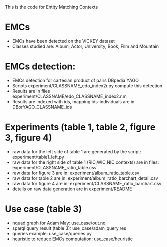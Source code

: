 This is the code for Entity Matching Contexts

# EMCs 
- EMCs have been detected on the VICKEY dataset
- Classes studied are: Album, Actor, University, Book, Film and Mountain

# EMCs detection: 
- EMCs detection for cartesian product of pairs DBpedia YAGO
- Scripts experiment/CLASSNAME\_edo\_index2r.py compute this detection
- Results are in files experiment/CLASSNAME/edo\_CLASSNAME\_index2.r.m
- Results are indexed with ids, mapping ids-individuals are in DBorYAGO\_CLASSNAME\_ids

# Experiments (table 1, table 2, figure 3, figure 4)
- raw data for the left side of table 1 are generated by the script: experiment/table1\_left.py
- raw data for the right side of table 1 (RIC,WIC,NIC contexts) are in files: experiment/CLASSNAME\_ratio\_table.csv
- raw data for figure 3 are in: experiment/album\_ratio\_table.csv  
- raw data for table 2 are in: experiment/album\_ratio\_barchart\_detail.csv
- raw data for figure 4 are in: experiment/CLASSNAME\_ratio\_barchart.csv
- details on raw data generation are in experiment/README

# Use case (table 3)
- nquad graph for Adam May: use\_case/out.nq
- sparql query result (table 3): use\_case/adam\_query.res
- queries example: use\_case/queries.py
- heuristic to reduce EMCs computation: use\_case/heuristic 
